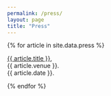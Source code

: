 ```yaml
---
permalink: /press/
layout: page
title: "Press"
---
```


{% for article in site.data.press %}

<div class="row mt-3">
  <div class="col-md-6 col-offset-md-1 clearfix">
    <a href="{{ article.url }}">{{ article.title }}</a>,</div>
  <div class="col-md-3 clearfix">
    {{ article.venue }}.</div>
  <div class="col-md-3 clearfix">
    {{ article.date }}.</div>
</div>

{% endfor %}
